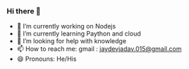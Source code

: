 ### Hi there 👋

- 🔭 I’m currently working on Nodejs
- 🌱 I’m currently learning Paython and cloud
- 🤔 I’m looking for help with knowledge
- 📫 How to reach me: gmail : jaydevjadav.015@gmail.com
- 😄 Pronouns: He/His

